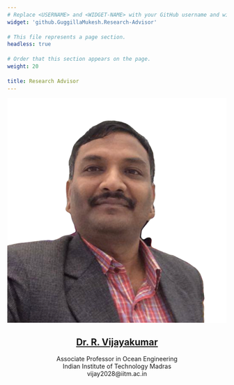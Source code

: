 ```yaml
---
# Replace <USERNAME> and <WIDGET-NAME> with your GitHub username and widget name, respectively.
widget: 'github.GuggillaMukesh.Research-Advisor'

# This file represents a page section.
headless: true

# Order that this section appears on the page.
weight: 20

title: Research Advisor
---
```

<img src = "43227.png" />
<h2 style="text-align:center;"><a href="http://www.doe.iitm.ac.in/vijay2028/" target="_blank">Dr. R. Vijayakumar</a></h2>
<p style="text-align:center;">Associate Professor in Ocean Engineering <br>
Indian Institute of Technology Madras <br>
vijay2028@iitm.ac.in <br></p>
